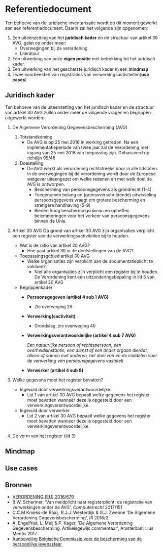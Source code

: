 # Referentiedocument

Ten behoeve van de juridische inventarisatie wordt op dit moment gewerkt aan een referentiedocument. Daarin zal het volgende zijn opgenomen:

1. Een uiteenzetting van het **juridisch kader** en de structuur van artikel 30 AVG, gelet op onder meer:
	- Overwegingen bij de verordening
	- Literatuur
2. Een uitwerking van onze **eigen positie** met betrekking tot het juridisch kader.
3. Een uitwerking van het geschetste juridisch kader in een **mindmap**
4. Twee voorbeelden van registraties van verwerkingsactiviteiten(**use cases**)

## Juridisch kader
Ten behoeve van de uiteenzetting van het juridisch kader en de structuur van artikel 30 AVG zullen onder meer de volgende vragen en begrippen uitgewerkt worden:

1. De Algemene Verordening Gegevensbescherming (AVG)
	1. Totstandkoming
		- De AVG is op 25 mei 2016 in werking getreden. Na een implementatieperiode van twee jaar zal de Verordening met ingang van 25 mei 2018 van toepassing zijn. Gebasseerd op richtlijn 95/46
	2. Doelstelling
		- De AVG werkt als verordening rechtstreeks door in alle lidstaten. In de overwegingen bij de verordening wordt door de Europese wetgever uiteengezet om welke redenen en met welk doel de AVG is ontworpen.
			- Bescherming van persoonsgegevens als grondrecht (1-4)
			- Toegenomen belang en (grensoverschrijdende) uitwisseling persoonsgegevens vraagt om grotere bescherming en strengere handhaving (5-9)
			- Bieden hoog beschermingsniveau en opheffen belemmeringen voor het verkeer van persoonsgegevens binnen de Unie.

2. Artikel 30 AVG
	Op grond van artikel 30 AVG zijn organisaties verplicht een register van de verwerkingsactiviteiten bij te houden.
	- Wat is de ratio van artikel 30 AVG?
		- Hoe past artikel 30 in de doelstellingen van de AVG?
	- Toepassingsgebied artikel 30 AVG
		- Welke organisaties zijn verplicht aan de documentatieplicht te voldoen?
			- Niet alle organisaties zijn verplicht een register bij te houden. De Verordening kent een uitzonderingsbepaling in lid 5 van artikel 30 AVG
	- Begrippenkader
		- **Persoonsgegeven (artikel 4 sub 1 AVG)**
			- Zie overweging 26
		- **Verwerking(sactiviteit)**
			- Grondslag, zie overweging 40 
		- **Verwerkingsverantwoordelijke (artikel 4 sub 7 AVG)**

			*Een natuurlijke persoon of rechtspersoon, een overheidsinstantie, een dienst of een ander orgaan die/dat, alleen of samen met anderen, het doel van en de middelen voor de verwerking van persoonsgegevens vaststelt*

		- **Verwerker (artikel 4 sub 8)**

3. Welke gegevens moet het register bevatten?
	- Ingevuld door verwerkingsverantwoordelijke.
		- Lid 1 van artikel 30 AVG bepaalt welke gegevens het register moet bevatten wanneer deze is opgesteld door een verwerkingsverantwoordelijke.
	- Ingevuld door verwerker
		- Lid 2 van artikel 30 AVG bepaalt welke gegevens het register moet bevatten wanneer deze is opgesteld door een verwerkingsverantwoordelijke.

4. De vorm van het register (lid 3)


## Mindmap


## Use cases

## Bronnen
- [VERORDENING (EU) 2016/679](https://autoriteitpersoonsgegevens.nl/sites/default/files/atoms/files/verordening_2016_-_679_definitief.pdf)
- B.W. Schermer, 'Van meldplicht naar registerplicht: de registratie van verwerkingen onder de AVG', *Computerrecht* 2017/151
- C.C.M Kroeks-de Raaij, R.J.J. Westerdijk & G.J. Zwenne 'De Algemene Verordening Gegevensbescherming', *IR* 2016/2
- A. Engelfriet, L. Meij & P. Kager, 'De Algemene Verordening Gegevensbescherming. Artikelsgewijs commentaar', Amsterdam : Ius Mentis 2017
- [Aanbeveling Belgische Commissie voor de bescherming van de persoonlijke levenssfeer](https://www.privacycommission.be/sites/privacycommission/files/documents/aanbeveling_06_2017_0.pdf)